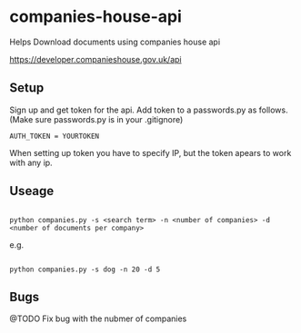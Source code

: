 # companies-house-api

Helps Download documents using companies house api

https://developer.companieshouse.gov.uk/api

## Setup

Sign up and get token for the api. 
Add token to a passwords.py as follows. (Make sure passwords.py is in your .gitignore)

``` AUTH_TOKEN = YOURTOKEN ```


When setting up token you have to specify IP, but the token apears to work with any ip.

## Useage

```

python companies.py -s <search term> -n <number of companies> -d <number of documents per company>

```

e.g.

```

python companies.py -s dog -n 20 -d 5

```

## Bugs

@TODO Fix bug with the nubmer of companies

